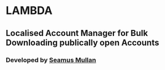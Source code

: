 # LAMBDA
## Localised Account Manager for Bulk Downloading publically open Accounts
### Developed by [Seamus Mullan](https://github.com/seamusmullan)